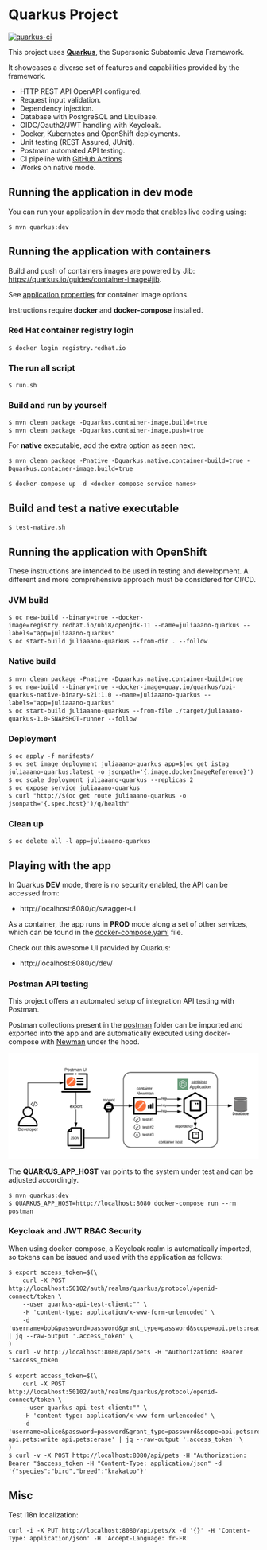 # Quarkus Project

[![quarkus-ci](https://github.com/juliaaano/quarkus/actions/workflows/quarkus.yml/badge.svg)](https://github.com/juliaaano/quarkus/actions/workflows/quarkus.yml)

This project uses [**Quarkus**](https://quarkus.io/), the Supersonic Subatomic Java Framework.

It showcases a diverse set of features and capabilities provided by the framework.

* HTTP REST API OpenAPI configured.
* Request input validation.
* Dependency injection.
* Database with PostgreSQL and Liquibase.
* OIDC/Oauth2/JWT handling with Keycloak.
* Docker, Kubernetes and OpenShift deployments.
* Unit testing (REST Assured, JUnit).
* Postman automated API testing.
* CI pipeline with [GitHub Actions](./github/workflows/quarkus.yml)
* Works on native mode.

## Running the application in dev mode

You can run your application in dev mode that enables live coding using:
```
$ mvn quarkus:dev
```

## Running the application with containers

Build and push of containers images are powered by Jib: https://quarkus.io/guides/container-image#jib.

See [application.properties](./src/main/resources/application.properties) for container image options.

Instructions require **docker** and **docker-compose** installed.

### Red Hat container registry login
```
$ docker login registry.redhat.io
```

### The run all script

```
$ run.sh
```

### Build and run by yourself

```
$ mvn clean package -Dquarkus.container-image.build=true
$ mvn clean package -Dquarkus.container-image.push=true
```

For **native** executable, add the extra option as seen next.

```
$ mvn clean package -Pnative -Dquarkus.native.container-build=true -Dquarkus.container-image.build=true
```

```
$ docker-compose up -d <docker-compose-service-names>
```

## Build and test a native executable

```
$ test-native.sh
```

## Running the application with OpenShift

These instructions are intended to be used in testing and development. A different and more comprehensive approach must be considered for CI/CD.

### JVM build

```
$ oc new-build --binary=true --docker-image=registry.redhat.io/ubi8/openjdk-11 --name=juliaaano-quarkus --labels="app=juliaaano-quarkus"
$ oc start-build juliaaano-quarkus --from-dir . --follow
```

### Native build

```
$ mvn clean package -Pnative -Dquarkus.native.container-build=true
$ oc new-build --binary=true --docker-image=quay.io/quarkus/ubi-quarkus-native-binary-s2i:1.0 --name=juliaaano-quarkus --labels="app=juliaaano-quarkus"
$ oc start-build juliaaano-quarkus --from-file ./target/juliaaano-quarkus-1.0-SNAPSHOT-runner --follow
```

### Deployment

```
$ oc apply -f manifests/
$ oc set image deployment juliaaano-quarkus app=$(oc get istag juliaaano-quarkus:latest -o jsonpath='{.image.dockerImageReference}')
$ oc scale deployment juliaaano-quarkus --replicas 2
$ oc expose service juliaaano-quarkus
$ curl "http://$(oc get route juliaaano-quarkus -o jsonpath='{.spec.host}')/q/health"
```

### Clean up

```
$ oc delete all -l app=juliaaano-quarkus
```

## Playing with the app

In Quarkus **DEV** mode, there is no security enabled, the API can be accessed from:

* http://localhost:8080/q/swagger-ui

As a container, the app runs in **PROD** mode along a set of other services, which can be found in the [docker-compose.yaml](./docker-compose.yaml) file.

Check out this awesome UI provided by Quarkus:

* http://localhost:8080/q/dev/

### Postman API testing

This project offers an automated setup of integration API testing with Postman.

Postman collections present in the [postman](./postman) folder can be imported and exported into the app and are automatically executed using docker-compose with [Newman](https://github.com/postmanlabs/newman) under the hood.

![Postman API Testing with Newman](./postman-api-testing-newman.png )

The **QUARKUS_APP_HOST** var points to the system under test and can be adjusted accordingly.

```
$ mvn quarkus:dev
$ QUARKUS_APP_HOST=http://localhost:8080 docker-compose run --rm postman
```

### Keycloak and JWT RBAC Security

When using docker-compose, a Keycloak realm is automatically imported, so tokens can be issued and used with the application as follows:

```
$ export access_token=$(\
    curl -X POST http://localhost:50102/auth/realms/quarkus/protocol/openid-connect/token \
    --user quarkus-api-test-client:"" \
    -H 'content-type: application/x-www-form-urlencoded' \
    -d 'username=bob&password=password&grant_type=password&scope=api.pets:read' | jq --raw-output '.access_token' \
)
$ curl -v http://localhost:8080/api/pets -H "Authorization: Bearer "$access_token

$ export access_token=$(\
    curl -X POST http://localhost:50102/auth/realms/quarkus/protocol/openid-connect/token \
    --user quarkus-api-test-client:"" \
    -H 'content-type: application/x-www-form-urlencoded' \
    -d 'username=alice&password=password&grant_type=password&scope=api.pets:read api.pets:write api.pets:erase' | jq --raw-output '.access_token' \
)
$ curl -v -X POST http://localhost:8080/api/pets -H "Authorization: Bearer "$access_token -H "Content-Type: application/json" -d '{"species":"bird","breed":"krakatoo"}'
```

## Misc

Test i18n localization:
```
curl -i -X PUT http://localhost:8080/api/pets/x -d '{}' -H 'Content-Type: application/json' -H 'Accept-Language: fr-FR'
```
